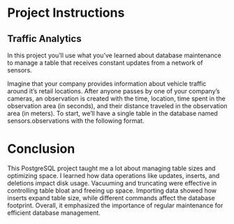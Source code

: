 # Project Instructions

## Traffic Analytics
In this project you’ll use what you’ve learned about database maintenance to manage a table that receives constant updates from a network of sensors.

Imagine that your company provides information about vehicle traffic around it’s retail locations. After anyone passes by one of your company’s cameras, an observation is created with the time, location, time spent in the observation area (in seconds), and their distance traveled in the observation area (in meters). To start, we’ll have a single table in the database named sensors.observations with the following format.

# Conclusion
This PostgreSQL project taught me a lot about managing table sizes and optimizing space. I learned how data operations like updates, inserts, and deletions impact disk usage. Vacuuming and truncating were effective in controlling table bloat and freeing up space. Importing data showed how inserts expand table size, while different commands affect the database footprint. Overall, it emphasized the importance of regular maintenance for efficient database management.